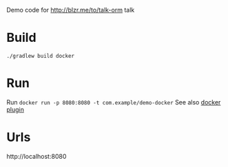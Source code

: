 
Demo code for http://blzr.me/to/talk-orm talk

# Build

`./gradlew build docker`

# Run
Run `docker run -p 8080:8080 -t com.example/demo-docker`
See also [docker plugin](https://spring.io/guides/gs/spring-boot-docker/#_summary)

# Urls
http://localhost:8080
